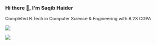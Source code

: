 ### Hi there 👋, I'm Saqib Haider
Completed B.Tech in Computer Science & Engineering with 8.23 CGPA

<a href="https://www.linkedin.com/in/saqib-haider-aa024512b/" rel="nofollow"><img src="https://img.shields.io/badge/LinkedIn-0077B5?style=for-the-badge&logo=linkedin&logoColor=white"/>


<a href="https://www.hackerrank.com/saqibhaider567" rel="nofollow"><img src="https://img.shields.io/badge/-Hackerrank-2EC866?style=for-the-badge&logo=HackerRank&logoColor=white"/>
<!--
**Saqib-Haider/Saqib-Haider** is a ✨ _special_ ✨ repository because its `README.md` (this file) appears on your GitHub profile.

Here are some ideas to get you started:

- 🔭 I’m currently working as software quality assurance
- 🌱 I’m currently learning python
- 👯 I’m looking to collaborate on ...
- 🤔 I’m looking for help with developement framework
- 💬 Ask me about testing tools
-->

